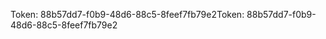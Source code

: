 <span data-ttu-id="4b0cd-101">Token: 88b57dd7-f0b9-48d6-88c5-8feef7fb79e2</span><span class="sxs-lookup"><span data-stu-id="4b0cd-101">Token: 88b57dd7-f0b9-48d6-88c5-8feef7fb79e2</span></span>
